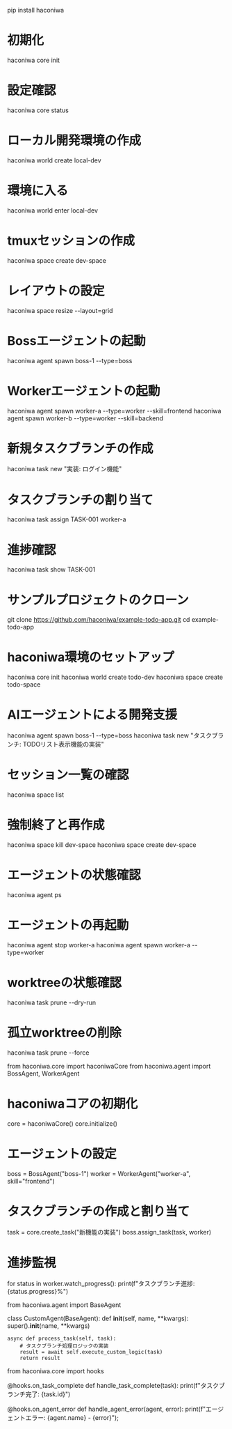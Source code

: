 pip install haconiwa

# 初期化
haconiwa core init

# 設定確認
haconiwa core status

# ローカル開発環境の作成
haconiwa world create local-dev

# 環境に入る
haconiwa world enter local-dev

# tmuxセッションの作成
haconiwa space create dev-space

# レイアウトの設定
haconiwa space resize --layout=grid

# Bossエージェントの起動
haconiwa agent spawn boss-1 --type=boss

# Workerエージェントの起動
haconiwa agent spawn worker-a --type=worker --skill=frontend
haconiwa agent spawn worker-b --type=worker --skill=backend

# 新規タスクブランチの作成
haconiwa task new "実装: ログイン機能"

# タスクブランチの割り当て
haconiwa task assign TASK-001 worker-a

# 進捗確認
haconiwa task show TASK-001

# サンプルプロジェクトのクローン
git clone https://github.com/haconiwa/example-todo-app.git
cd example-todo-app

# haconiwa環境のセットアップ
haconiwa core init
haconiwa world create todo-dev
haconiwa space create todo-space

# AIエージェントによる開発支援
haconiwa agent spawn boss-1 --type=boss
haconiwa task new "タスクブランチ: TODOリスト表示機能の実装"

# セッション一覧の確認
haconiwa space list

# 強制終了と再作成
haconiwa space kill dev-space
haconiwa space create dev-space

# エージェントの状態確認
haconiwa agent ps

# エージェントの再起動
haconiwa agent stop worker-a
haconiwa agent spawn worker-a --type=worker

# worktreeの状態確認
haconiwa task prune --dry-run

# 孤立worktreeの削除
haconiwa task prune --force

from haconiwa.core import haconiwaCore
from haconiwa.agent import BossAgent, WorkerAgent

# haconiwaコアの初期化
core = haconiwaCore()
core.initialize()

# エージェントの設定
boss = BossAgent("boss-1")
worker = WorkerAgent("worker-a", skill="frontend")

# タスクブランチの作成と割り当て
task = core.create_task("新機能の実装")
boss.assign_task(task, worker)

# 進捗監視
for status in worker.watch_progress():
    print(f"タスクブランチ進捗: {status.progress}%")

from haconiwa.agent import BaseAgent

class CustomAgent(BaseAgent):
    def __init__(self, name, **kwargs):
        super().__init__(name, **kwargs)
        
    async def process_task(self, task):
        # タスクブランチ処理ロジックの実装
        result = await self.execute_custom_logic(task)
        return result

from haconiwa.core import hooks

@hooks.on_task_complete
def handle_task_complete(task):
    print(f"タスクブランチ完了: {task.id}")
    
@hooks.on_agent_error
def handle_agent_error(agent, error):
    print(f"エージェントエラー: {agent.name} - {error}");